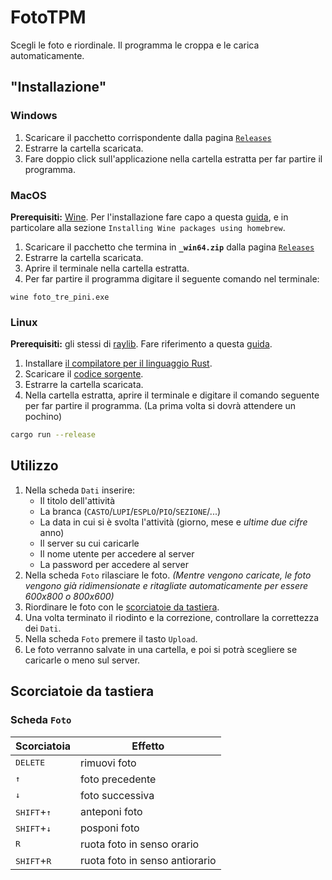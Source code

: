 # FotoTPM

Scegli le foto e riordinale. Il programma le croppa e le carica automaticamente.

## "Installazione"

### Windows

1. Scaricare il pacchetto corrispondente dalla pagina [`Releases`](https://github.com/MichaelObvious/foto_tpm/releases)
2. Estrarre la cartella scaricata.
3. Fare doppio click sull'applicazione nella cartella estratta per far partire il programma.

### MacOS

**Prerequisiti:** [Wine](https://it.wikipedia.org/wiki/Wine). Per l'installazione fare capo a questa [guida](https://wiki.winehq.org/MacOS), e in particolare alla sezione `Installing Wine packages using homebrew`.

1. Scaricare il pacchetto che termina in **`_win64.zip`** dalla pagina [`Releases`](https://github.com/MichaelObvious/foto_tpm/releases)
2. Estrarre la cartella scaricata.
3. Aprire il terminale nella cartella estratta.
4. Per far partire il programma digitare il seguente comando nel terminale:

```
wine foto_tre_pini.exe
```

### Linux

**Prerequisiti:** gli stessi di [raylib](https://github.com/raysan5/raylib). Fare riferimento a questa [guida](https://github.com/CapsCollective/raylib-cpp-starter/blob/main/docs/InstallingDependencies.md).

1. Installare [il compilatore per il linguaggio Rust](https://www.rust-lang.org/tools/install).
2. Scaricare il [codice sorgente](https://github.com/MichaelObvious/foto_tpm/archive/refs/heads/master.zip).
3. Estrarre la cartella scaricata.
4. Nella cartella estratta, aprire il terminale e digitare il comando seguente per far partire il programma. (La prima volta si dovrà attendere un pochino)

```sh
cargo run --release
```

## Utilizzo

1. Nella scheda `Dati` inserire:
    - Il titolo dell'attività
    - La branca (`CASTO`/`LUPI`/`ESPLO`/`PIO`/`SEZIONE`/...)
    - La data in cui si è svolta l'attività (giorno, mese e _ultime due cifre_ anno)
    - Il server su cui caricarle
    - Il nome utente per accedere al server
    - La password per accedere al server
2. Nella scheda `Foto` rilasciare le foto. _(Mentre vengono caricate, le foto vengono già ridimensionate e ritagliate automaticamente per essere 600x800 o 800x600)_
3. Riordinare le foto con le [scorciatoie da tastiera](#scheda-foto).
4. Una volta terminato il riodinto e la correzione, controllare la correttezza dei `Dati`.
5. Nella scheda `Foto` premere il tasto `Upload`.
6. Le foto verranno salvate in una cartella, e poi si potrà scegliere se caricarle o meno sul server.

## Scorciatoie da tastiera

### Scheda `Foto`

| Scorciatoia                     | Effetto                        |
| ------------------------------- | ------------------------------ |
| <kbd>DELETE</kbd>               | rimuovi foto                   |
| <kbd>↑</kbd>                    | foto precedente                |
| <kbd>↓</kbd>                    | foto successiva                |
| <kbd>SHIFT</kbd>+<kbd>↑</kbd>   | anteponi foto                  |
| <kbd>SHIFT</kbd>+<kbd>↓</kbd>   | posponi foto                   |
| <kbd>R</kbd>                    | ruota foto in senso orario     |
| <kbd>SHIFT</kbd>+<kbd>R</kbd>   | ruota foto in senso antiorario |